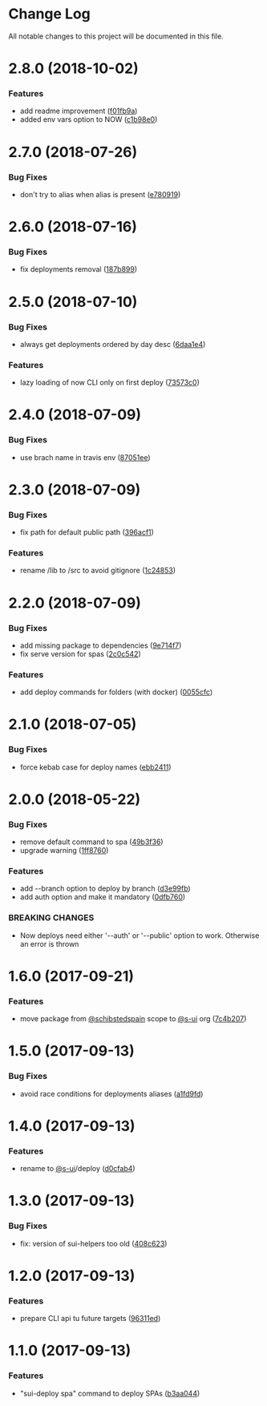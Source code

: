 # Change Log

All notable changes to this project will be documented in this file.

<a name="2.8.0"></a>
# 2.8.0 (2018-10-02)


### Features

* add readme improvement ([f01fb9a](https://github.com/SUI-Components/sui/commit/f01fb9a))
* added env vars option to NOW ([c1b98e0](https://github.com/SUI-Components/sui/commit/c1b98e0))



<a name="2.7.0"></a>
# 2.7.0 (2018-07-26)


### Bug Fixes

* don't try to alias when alias is present ([e780919](https://github.com/SUI-Components/sui/commit/e780919))



<a name="2.6.0"></a>
# 2.6.0 (2018-07-16)


### Bug Fixes

* fix deployments removal ([187b899](https://github.com/SUI-Components/sui/commit/187b899))



<a name="2.5.0"></a>
# 2.5.0 (2018-07-10)


### Bug Fixes

* always get deployments ordered by day desc ([6daa1e4](https://github.com/SUI-Components/sui/commit/6daa1e4))


### Features

* lazy loading of now CLI only on first deploy ([73573c0](https://github.com/SUI-Components/sui/commit/73573c0))



<a name="2.4.0"></a>
# 2.4.0 (2018-07-09)


### Bug Fixes

* use brach name in travis env ([87051ee](https://github.com/SUI-Components/sui/commit/87051ee))



<a name="2.3.0"></a>
# 2.3.0 (2018-07-09)


### Bug Fixes

* fix path for default public path ([396acf1](https://github.com/SUI-Components/sui/commit/396acf1))


### Features

* rename /lib to /src to avoid gitignore ([1c24853](https://github.com/SUI-Components/sui/commit/1c24853))



<a name="2.2.0"></a>
# 2.2.0 (2018-07-09)


### Bug Fixes

* add missing package to dependencies ([9e714f7](https://github.com/SUI-Components/sui/commit/9e714f7))
* fix serve version for spas ([2c0c542](https://github.com/SUI-Components/sui/commit/2c0c542))


### Features

* add deploy commands for folders (with docker) ([0055cfc](https://github.com/SUI-Components/sui/commit/0055cfc))



<a name="2.1.0"></a>
# 2.1.0 (2018-07-05)


### Bug Fixes

* force kebab case for deploy names ([ebb2411](https://github.com/SUI-Components/sui/commit/ebb2411))



<a name="2.0.0"></a>
# 2.0.0 (2018-05-22)


### Bug Fixes

* remove default command to spa ([49b3f36](https://github.com/SUI-Components/sui/commit/49b3f36))
* upgrade warning ([1ff8760](https://github.com/SUI-Components/sui/commit/1ff8760))


### Features

* add --branch option to deploy by branch ([d3e99fb](https://github.com/SUI-Components/sui/commit/d3e99fb))
* add auth option and make it mandatory ([0dfb760](https://github.com/SUI-Components/sui/commit/0dfb760))


### BREAKING CHANGES

* Now deploys need either '--auth' or '--public' option to work. Otherwise an error is thrown



<a name="1.6.0"></a>
# 1.6.0 (2017-09-21)


### Features

* move package from [@schibstedspain](https://github.com/schibstedspain) scope to [@s-ui](https://github.com/s-ui) org ([7c4b207](https://github.com/SUI-Components/sui/commit/7c4b207))



<a name="1.5.0"></a>
# 1.5.0 (2017-09-13)


### Bug Fixes

* avoid race conditions for deployments aliases ([a1fd9fd](https://github.com/SUI-Components/sui/commit/a1fd9fd))



<a name="1.4.0"></a>
# 1.4.0 (2017-09-13)


### Features

* rename to [@s-ui](https://github.com/s-ui)/deploy ([d0cfab4](https://github.com/SUI-Components/sui/commit/d0cfab4))



<a name="1.3.0"></a>
# 1.3.0 (2017-09-13)


### Bug Fixes

* fix: version of sui-helpers too old ([408c623](https://github.com/SUI-Components/sui/commit/408c623))



<a name="1.2.0"></a>
# 1.2.0 (2017-09-13)


### Features

* prepare CLI api tu future targets ([96311ed](https://github.com/SUI-Components/sui/commit/96311ed))



<a name="1.1.0"></a>
# 1.1.0 (2017-09-13)


### Features

* "sui-deploy spa" command to deploy SPAs ([b3aa044](https://github.com/SUI-Components/sui/commit/b3aa044))



